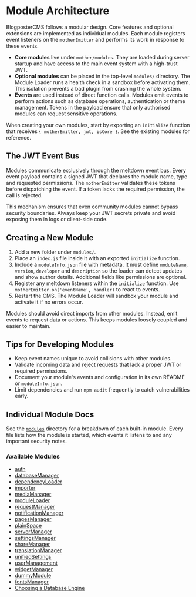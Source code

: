 # Module Architecture

BlogposterCMS follows a modular design. Core features and optional extensions are implemented as individual modules. Each module registers event listeners on the `motherEmitter` and performs its work in response to these events.

- **Core modules** live under `mother/modules`. They are loaded during server startup and have access to the main event system with a high-trust JWT.
- **Optional modules** can be placed in the top-level `modules/` directory. The Module Loader runs a health check in a sandbox before activating them. This isolation prevents a bad plugin from crashing the whole system.
- **Events** are used instead of direct function calls. Modules emit events to perform actions such as database operations, authentication or theme management. Tokens in the payload ensure that only authorised modules can request sensitive operations.

When creating your own modules, start by exporting an `initialize` function that receives `{ motherEmitter, jwt, isCore }`. See the existing modules for reference.

## The JWT Event Bus

Modules communicate exclusively through the meltdown event bus. Every event payload contains a signed JWT that declares the module name, type and requested permissions. The `motherEmitter` validates these tokens before dispatching the event. If a token lacks the required permission, the call is rejected.

This mechanism ensures that even community modules cannot bypass security boundaries. Always keep your JWT secrets private and avoid exposing them in logs or client-side code.

## Creating a New Module

1. Add a new folder under `modules/`.
2. Place an `index.js` file inside it with an exported `initialize` function.
3. Include a `moduleInfo.json` file with metadata. It must define `moduleName`, `version`, `developer` and `description` so the loader can detect updates and show author details. Additional fields like permissions are optional.
4. Register any meltdown listeners within the `initialize` function. Use `motherEmitter.on('eventName', handler)` to react to events.
5. Restart the CMS. The Module Loader will sandbox your module and activate it if no errors occur.

Modules should avoid direct imports from other modules. Instead, emit events to request data or actions. This keeps modules loosely coupled and easier to maintain.

## Tips for Developing Modules

- Keep event names unique to avoid collisions with other modules.
- Validate incoming data and reject requests that lack a proper JWT or required permissions.
- Document your module's events and configuration in its own README or `moduleInfo.json`.
- Limit dependencies and run `npm audit` frequently to catch vulnerabilities early.

## Individual Module Docs

See the [`modules`](modules) directory for a breakdown of each built-in module.
Every file lists how the module is started, which events it listens to and any
important security notes.

### Available Modules

- [auth](modules/auth.md)
- [databaseManager](modules/databaseManager.md)
- [dependencyLoader](modules/dependencyLoader.md)
- [importer](modules/importer.md)
- [mediaManager](modules/mediaManager.md)
- [moduleLoader](modules/moduleLoader.md)
- [requestManager](modules/requestManager.md)
- [notificationManager](modules/notificationManager.md)
- [pagesManager](modules/pagesManager.md)
- [plainSpace](modules/plainSpace.md)
- [serverManager](modules/serverManager.md)
- [settingsManager](modules/settingsManager.md)
- [shareManager](modules/shareManager.md)
- [translationManager](modules/translationManager.md)
- [unifiedSettings](modules/unifiedSettings.md)
- [userManagement](modules/userManagement.md)
- [widgetManager](modules/widgetManager.md)
- [dummyModule](modules/dummyModule.md)
- [fontsManager](modules/fontsManager.md)
- [Choosing a Database Engine](choosing_database_engine.md)
